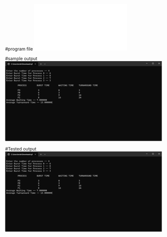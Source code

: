 #program file
![program file](sjf.c)

#sample output
![sample output](Sampleoutput.png)

#Tested output
![Tested output](Testedoutput.png)
